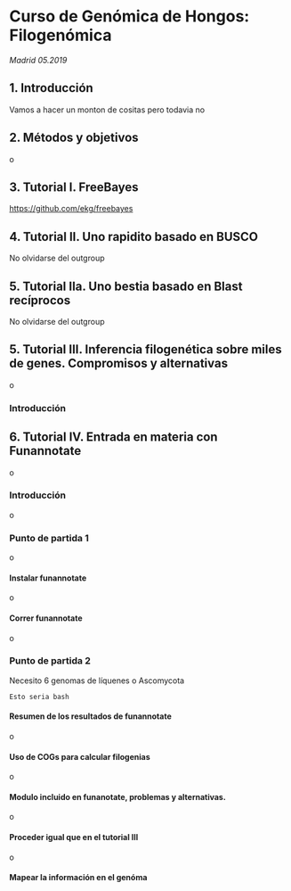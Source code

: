 # Curso de Genómica de Hongos: Filogenómica
 *Madrid 05.2019*

## 1. Introducción
Vamos a hacer un monton de cositas
pero todavia no
## 2. Métodos y objetivos
o
## 3. Tutorial I. FreeBayes
https://github.com/ekg/freebayes
## 4. Tutorial II. Uno rapidito basado en  BUSCO
No olvidarse del outgroup
## 5. Tutorial IIa. Uno bestia basado en Blast recíprocos
No olvidarse del outgroup
## 5. Tutorial III.  Inferencia filogenética sobre miles de genes. Compromisos y alternativas
o
### Introducción

## 6. Tutorial IV.  Entrada en materia con Funannotate
o
### Introducción
o
### Punto de partida 1
o
#### Instalar funannotate
o
#### Correr funannotate
o
### Punto de partida 2
Necesito 6 genomas de líquenes o Ascomycota
```
Esto seria bash
```
#### Resumen de los resultados de funannotate
o
#### Uso de COGs para calcular filogenias
o
#### Modulo incluido en funanotate, problemas y alternativas.
o
#### Proceder igual que en el tutorial III
o
#### Mapear la información en el genóma

